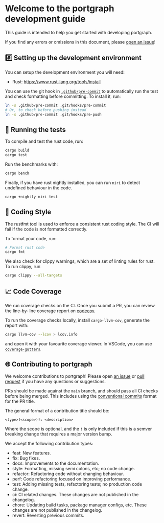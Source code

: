 # Welcome to the portgraph development guide <!-- omit in toc -->

This guide is intended to help you get started with developing portgraph.

If you find any errors or omissions in this document, please [open an issue](https://github.com/CQCL/portgraph/issues/new)!

## #️⃣ Setting up the development environment

You can setup the development environment you will need:

- Rust: https://www.rust-lang.org/tools/install

You can use the git hook in [`.github/pre-commit`](.github/pre-commit) to automatically run the test and check formatting before committing.
To install it, run:

```bash
ln -s .github/pre-commit .git/hooks/pre-commit
# Or, to check before pushing instead
ln -s .github/pre-commit .git/hooks/pre-push
```

## 🏃 Running the tests

To compile and test the rust code, run:

```bash
cargo build
cargo test
```

Run the benchmarks with:

```bash
cargo bench
```

Finally, if you have rust nightly installed, you can run `miri` to detect
undefined behaviour in the code.

```bash
cargo +nightly miri test
```

## 💅 Coding Style

The rustfmt tool is used to enforce a consistent rust coding style. The CI will fail if the code is not formatted correctly.

To format your code, run:

```bash
# Format rust code
cargo fmt
```

We also check for clippy warnings, which are a set of linting rules for rust. To run clippy, run:

```bash
cargo clippy --all-targets
```

## 📈 Code Coverage

We run coverage checks on the CI. Once you submit a PR, you can review the
line-by-line coverage report on
[codecov](https://app.codecov.io/gh/CQCL/portgraph/commits?branch=All%20branches).

To run the coverage checks locally, install `cargo-llvm-cov`, generate the report with:
```bash
cargo llvm-cov --lcov > lcov.info
```

and open it with your favourite coverage viewer. In VSCode, you can use
[`coverage-gutters`](https://marketplace.visualstudio.com/items?itemName=ryanluker.vscode-coverage-gutters).

## 🌐 Contributing to portgraph

We welcome contributions to portgraph! Please open [an issue](https://github.com/CQCL/portgraph/issues/new) or [pull request](https://github.com/CQCL/portgraph/compare) if you have any questions or suggestions.

PRs should be made against the `main` branch, and should pass all CI checks before being merged. This includes using the [conventional commits](https://www.conventionalcommits.org/en/v1.0.0/) format for the PR title.

The general format of a contribution title should be:

```
<type>(<scope>)!: <description>
```

Where the scope is optional, and the `!` is only included if this is a semver breaking change that requires a major version bump.

We accept the following contribution types:

- feat: New features.
- fix: Bug fixes.
- docs: Improvements to the documentation.
- style: Formatting, missing semi colons, etc; no code change.
- refactor: Refactoring code without changing behaviour.
- perf: Code refactoring focused on improving performance.
- test: Adding missing tests, refactoring tests; no production code change.
- ci: CI related changes. These changes are not published in the changelog.
- chore: Updating build tasks, package manager configs, etc. These changes are not published in the changelog.
- revert: Reverting previous commits.